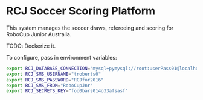 # RCJ Soccer Scoring Platform

This system manages the soccer draws, refereeing and scoring for RoboCup Junior Australia.

TODO: Dockerize it.

To configure, pass in environment variables:

```bash
export RCJ_DATABASE_CONNECTION="mysql+pymysql://root:userPass01@localhost/rcja"
export RCJ_SMS_USERNAME="troberts0"
export RCJ_SMS_PASSWORD="RCJfor2016"
export RCJ_SMS_FROM="RoboCupJnr"
export RCJ_SECRETS_KEY="foo0bars014o33afsasf"
```